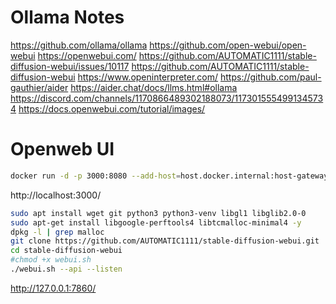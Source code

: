 # Ollama Notes
https://github.com/ollama/ollama
https://github.com/open-webui/open-webui
https://openwebui.com/
https://github.com/AUTOMATIC1111/stable-diffusion-webui/issues/10117
https://github.com/AUTOMATIC1111/stable-diffusion-webui
https://www.openinterpreter.com/
https://github.com/paul-gauthier/aider
https://aider.chat/docs/llms.html#ollama
https://discord.com/channels/1170866489302188073/1173015554991345734
https://docs.openwebui.com/tutorial/images/

# Openweb UI
```bash
docker run -d -p 3000:8080 --add-host=host.docker.internal:host-gateway -v open-webui:/app/backend/data --name open-webui --restart always ghcr.io/open-webui/open-webui:main
```
http://localhost:3000/

```bash
sudo apt install wget git python3 python3-venv libgl1 libglib2.0-0
sudo apt-get install libgoogle-perftools4 libtcmalloc-minimal4 -y
dpkg -l | grep malloc
git clone https://github.com/AUTOMATIC1111/stable-diffusion-webui.git
cd stable-diffusion-webui
#chmod +x webui.sh
./webui.sh --api --listen
```
http://127.0.0.1:7860/

